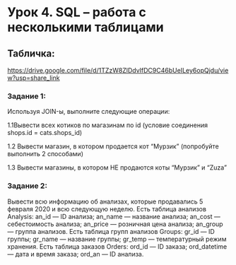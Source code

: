 # Урок 4. SQL – работа с несколькими таблицами
## Табличка:
https://drive.google.com/file/d/1TZzW8ZlDdvIfDC9C46bUeILey6opQjdu/view?usp=share_link

### Задание 1:
Используя JOIN-ы, выполните следующие операции:

1.1Вывести всех котиков по магазинам по id (условие соединения shops.id = cats.shops_id)

1.2 Вывести магазин, в котором продается кот “Мурзик” (попробуйте выполнить 2 способами)

1.3 Вывести магазины, в котором НЕ продаются коты “Мурзик” и “Zuza”

### Задание 2:
Вывести всю информацию об анализах, которые продавались 5 февраля 2020 и всю следующую неделю.
Есть таблица анализов Analysis:
an_id — ID анализа;
an_name — название анализа;
an_cost — себестоимость анализа;
an_price — розничная цена анализа;
an_group — группа анализов.
Есть таблица групп анализов Groups:
gr_id — ID группы;
gr_name — название группы;
gr_temp — температурный режим хранения.
Есть таблица заказов Orders:
ord_id — ID заказа;
ord_datetime — дата и время заказа;
ord_an — ID анализа.